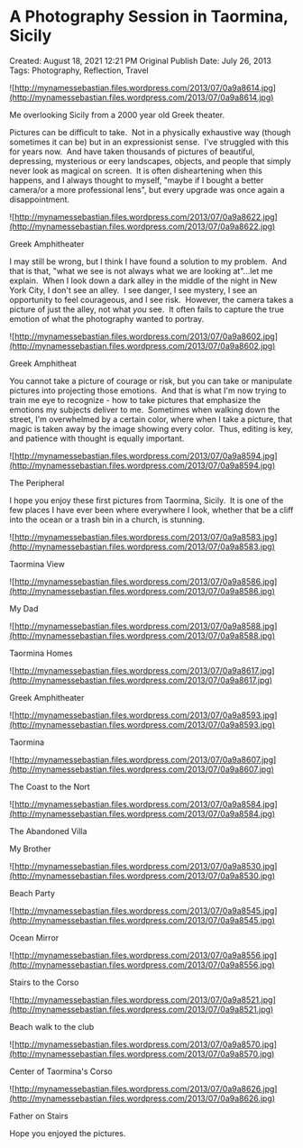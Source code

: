 # A Photography Session in Taormina, Sicily

Created: August 18, 2021 12:21 PM
Original Publish Date: July 26, 2013
Tags: Photography, Reflection, Travel

![http://mynamessebastian.files.wordpress.com/2013/07/0a9a8614.jpg](http://mynamessebastian.files.wordpress.com/2013/07/0a9a8614.jpg)

Me overlooking Sicily from a 2000 year old Greek theater.

Pictures can be difficult to take.  Not in a physically exhaustive way (though sometimes it can be) but in an expressionist sense.  I've struggled with this for years now.  And have taken thousands of pictures of beautiful, depressing, mysterious or eery landscapes, objects, and people that simply never look as magical on screen.  It is often disheartening when this happens, and I always thought to myself, "maybe if I bought a better camera/or a more professional lens", but every upgrade was once again a disappointment.

![http://mynamessebastian.files.wordpress.com/2013/07/0a9a8622.jpg](http://mynamessebastian.files.wordpress.com/2013/07/0a9a8622.jpg)

Greek Amphitheater

I may still be wrong, but I think I have found a solution to my problem.  And that is that, "what we see is not always what we are looking at"...let me explain.  When I look down a dark alley in the middle of the night in New York City, I don't see an alley.  I see danger, I see mystery, I see an opportunity to feel courageous, and I see risk.  However, the camera takes a picture of just the alley, not what *you* see.  It often fails to capture the true emotion of what the photography wanted to portray.

![http://mynamessebastian.files.wordpress.com/2013/07/0a9a8602.jpg](http://mynamessebastian.files.wordpress.com/2013/07/0a9a8602.jpg)

Greek Amphitheat

You cannot take a picture of courage or risk, but you can take or manipulate pictures into projecting those emotions.  And that is what I'm now trying to train me eye to recognize - how to take pictures that emphasize the emotions my subjects deliver to me.  Sometimes when walking down the street, I'm overwhelmed by a certain color, where when I take a picture, that magic is taken away by the image showing every color.  Thus, editing is key, and patience with thought is equally important.

![http://mynamessebastian.files.wordpress.com/2013/07/0a9a8594.jpg](http://mynamessebastian.files.wordpress.com/2013/07/0a9a8594.jpg)

The Peripheral

I hope you enjoy these first pictures from Taormina, Sicily.  It is one of the few places I have ever been where everywhere I look, whether that be a cliff into the ocean or a trash bin in a church, is stunning.

![http://mynamessebastian.files.wordpress.com/2013/07/0a9a8583.jpg](http://mynamessebastian.files.wordpress.com/2013/07/0a9a8583.jpg)

Taormina View

![http://mynamessebastian.files.wordpress.com/2013/07/0a9a8586.jpg](http://mynamessebastian.files.wordpress.com/2013/07/0a9a8586.jpg)

My Dad

![http://mynamessebastian.files.wordpress.com/2013/07/0a9a8588.jpg](http://mynamessebastian.files.wordpress.com/2013/07/0a9a8588.jpg)

Taormina Homes

![http://mynamessebastian.files.wordpress.com/2013/07/0a9a8617.jpg](http://mynamessebastian.files.wordpress.com/2013/07/0a9a8617.jpg)

Greek Amphitheater

![http://mynamessebastian.files.wordpress.com/2013/07/0a9a8593.jpg](http://mynamessebastian.files.wordpress.com/2013/07/0a9a8593.jpg)

Taormina

![http://mynamessebastian.files.wordpress.com/2013/07/0a9a8607.jpg](http://mynamessebastian.files.wordpress.com/2013/07/0a9a8607.jpg)

The Coast to the Nort

![http://mynamessebastian.files.wordpress.com/2013/07/0a9a8584.jpg](http://mynamessebastian.files.wordpress.com/2013/07/0a9a8584.jpg)

The Abandoned Villa

My Brother

![http://mynamessebastian.files.wordpress.com/2013/07/0a9a8530.jpg](http://mynamessebastian.files.wordpress.com/2013/07/0a9a8530.jpg)

Beach Party

![http://mynamessebastian.files.wordpress.com/2013/07/0a9a8545.jpg](http://mynamessebastian.files.wordpress.com/2013/07/0a9a8545.jpg)

Ocean Mirror

![http://mynamessebastian.files.wordpress.com/2013/07/0a9a8556.jpg](http://mynamessebastian.files.wordpress.com/2013/07/0a9a8556.jpg)

Stairs to the Corso

![http://mynamessebastian.files.wordpress.com/2013/07/0a9a8521.jpg](http://mynamessebastian.files.wordpress.com/2013/07/0a9a8521.jpg)

Beach walk to the club

![http://mynamessebastian.files.wordpress.com/2013/07/0a9a8570.jpg](http://mynamessebastian.files.wordpress.com/2013/07/0a9a8570.jpg)

Center of Taormina's Corso

![http://mynamessebastian.files.wordpress.com/2013/07/0a9a8626.jpg](http://mynamessebastian.files.wordpress.com/2013/07/0a9a8626.jpg)

Father on Stairs

Hope you enjoyed the pictures.